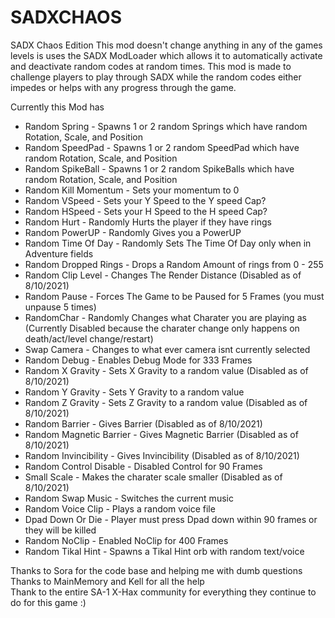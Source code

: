 # SADXCHAOS
SADX Chaos Edition
This mod doesn't change anything in any of the games levels is uses the SADX ModLoader
which allows it to automatically activate and deactivate random codes at random times. 
This mod is made to challenge players to play through SADX while the random codes either impedes or helps with any progress through the game.

Currently this Mod has
- Random Spring - Spawns 1 or 2 random Springs which have random Rotation, Scale, and Position
- Random SpeedPad - Spawns 1 or 2 random SpeedPad which have random Rotation, Scale, and Position
- Random SpikeBall - Spawns 1 or 2 random SpikeBalls which have random Rotation, Scale, and Position
- Random Kill Momentum - Sets your momentum to 0
- Random VSpeed - Sets your Y Speed to the Y speed Cap?
- Random HSpeed -  Sets your H Speed to the H speed Cap?
- Random Hurt -  Randomly Hurts the player if they have rings
- Random PowerUP -  Randomly Gives you a PowerUP
- Random Time Of Day -  Randomly Sets The Time Of Day only when in Adventure fields
- Random Dropped Rings -  Drops a Random Amount of rings from 0 -  255
- Random Clip Level -  Changes The Render Distance (Disabled as of 8/10/2021)
- Random Pause -  Forces The Game to be Paused for 5 Frames (you must unpause 5 times)
- RandomChar -  Randomly Changes what Charater you are playing as (Currently Disabled because the charater change only happens on death/act/level change/restart)
- Swap Camera -  Changes to what ever camera isnt currently selected
- Random Debug -  Enables Debug Mode for 333 Frames 
- Random X Gravity -  Sets X Gravity to a random value (Disabled as of 8/10/2021)
- Random Y Gravity -  Sets Y Gravity to a random value
- Random Z Gravity -  Sets Z Gravity to a random value (Disabled as of 8/10/2021)
- Random Barrier -  Gives Barrier (Disabled as of 8/10/2021)
- Random Magnetic Barrier -  Gives Magnetic Barrier (Disabled as of 8/10/2021)
- Random Invincibility -  Gives Invincibility (Disabled as of 8/10/2021)
- Random Control Disable -  Disabled Control for 90 Frames
- Small Scale -  Makes the charater scale smaller (Disabled as of 8/10/2021)
- Random Swap Music -  Switches the current music
- Random Voice Clip -  Plays a random voice file
- Dpad Down Or Die -  Player must press Dpad down within 90 frames or they will be killed
- Random NoClip -  Enabled NoClip for 400 Frames
- Random Tikal Hint -  Spawns a Tikal Hint orb with random text/voice






Thanks to Sora for the code base and helping me with dumb questions  
Thanks to MainMemory and Kell for all the help  
Thank to the entire SA-1 X-Hax community for everything they continue to do for this game :)
